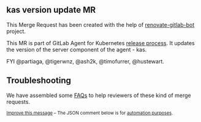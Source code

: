 ## kas version update MR

This Merge Request has been created with the help of [renovate-gitlab-bot] project.

This MR is part of GitLab Agent for Kubernetes [release process](https://gitlab.com/gitlab-org/cluster-integration/gitlab-agent/-/blob/master/doc/releases.md).
It updates the version of the server component of the agent - kas.

FYI @partiaga, @tigerwnz, @ash2k, @timofurrer, @hustewart.

## Troubleshooting

We have assembled some [FAQs] to help reviewers of these kind of merge requests.

<small>

[Improve this message][message_source] – The JSON comment below is for [automation purposes][process].

</small>

[renovate-gitlab-bot]: https://gitlab.com/gitlab-org/frontend/renovate-gitlab-bot
[message_source]: https://gitlab.com/gitlab-org/frontend/renovate-gitlab-bot/-/blob/main/renovate/comment_templates/kas.md
[process]: https://gitlab.com/gitlab-org/frontend/renovate-gitlab-bot/-/blob/main/docs/process.md
[FAQs]: https://gitlab.com/gitlab-org/frontend/renovate-gitlab-bot/-/blob/main/docs/faq.md
